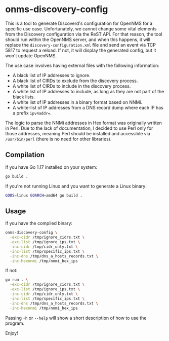 # onms-discovery-config

This is a tool to generate Discoverd's configuration for OpenNMS for a specific use case. Unfortunately, we cannot change some vital elements from the Discovery configuration via the ReST API. For that reason, the tool should run within the OpenNMS server, and when this happens, it will replace the `discovery-configuration.xml` file and send an event via TCP 5817 to request a reload. If not, it will display the generated config, but it won't update OpenNMS.

The use case involves having external files with the following information:

* A black list of IP addresses to ignore.
* A black list of CIRDs to exclude from the discovery process.
* A white list of CIRDs to include in the discovery process.
* A white list of IP addresses to include, as long as they are not part of the black lists.
* A white list of IP addresses in a binary format based on NNMi.
* A white-list of IP addresses from a DNS record dump where each IP has a prefix `ipv4addr=`.

The logic to parse the NNMi addresses in Hex format was originally written in Perl. Due to the lack of documentation, I decided to use Perl only for those addresses, meaning Perl should be installed and accessible via `/usr/bin/perl` (there is no need for other libraries).

## Compilation

If you have Go 1.17 installed on your system:

```bash
go build .
```

If you're not running Linux and you want to generate a Linux binary:

```bash
GOOS=linux GOARCH=amd64 go build .
```

## Usage

If you have the compiled binary:

```bash
onms-discovery-config \
  -exc-cidr /tmp/ignore_cidrs.txt \
  -exc-list /tmp/ignore_ips.txt \
  -inc-cidr /tmp/cidr_only.txt \
  -inc-list /tmp/specific_ips.txt \
  -inc-dns /tmp/dns_a_hosts_records.txt \
  -inc-hexnnmi /tmp/nnmi_hex_ips
```

If not:

```bash
go run . \
  -exc-cidr /tmp/ignore_cidrs.txt \
  -exc-list /tmp/ignore_ips.txt \
  -inc-cidr /tmp/cidr_only.txt \
  -inc-list /tmp/specific_ips.txt \
  -inc-dns /tmp/dns_a_hosts_records.txt \
  -inc-hexnnmi /tmp/nnmi_hex_ips
```

Passing `-h` or `--help` will show a short description of how to use the program.

Enjoy!